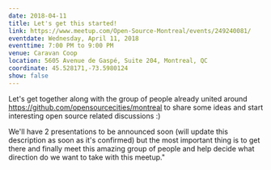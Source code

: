 ```yaml
---
date: 2018-04-11
title: Let's get this started!
link: https://www.meetup.com/Open-Source-Montreal/events/249240081/
eventdate: Wednesday, April 11, 2018
eventtime: 7:00 PM to 9:00 PM
venue: Caravan Coop
location: 5605 Avenue de Gaspé, Suite 204, Montreal, QC
coordinate: 45.528171,-73.5980124
show: false
---
```


Let's get together along with the group of people already united around https://github.com/opensourcecities/montreal to
share some ideas and start interesting open source related discussions :)

We'll have 2 presentations to be announced soon (will update this description as soon as it's confirmed) but the most
important thing is to get there and finally meet this amazing group of people and help decide what direction do we want
to take with this meetup."
